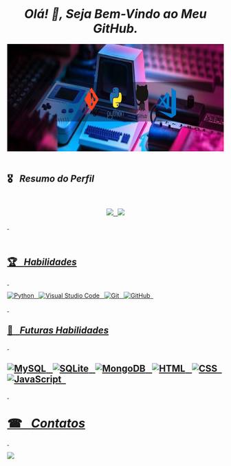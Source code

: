 



*<h1 align="center"> Olá! 👋, Seja Bem-Vindo ao Meu GitHub. </h1>*


 <img height="250em" width="1080em"  src="https://github.com/MayconCoutinho/MayconCoutinho/blob/main/Foto%20LinkedIn%20Banner%20(1).png"/>&ensp;
 
## 🎖&ensp; ***Resumo do Perfil***

&nbsp;

<div align="center">
  <a href="https://github.com/MayconCoutinho">
  <img height="140em" src="https://github-readme-stats.vercel.app/api?username=MayconCoutinho&show_icons=true&theme=radical&include_all_commits=true&count_private=true"/>&ensp;
  <img height="140em" src="https://github-readme-stats.vercel.app/api/top-langs/?username=MayconCoutinho&layout=compact&langs_count=7&theme=radical"/>
</div>
    
 &nbsp;
  
<div style="display: inline_block"><br>

## 🏆&ensp; ***Habilidades***
  
&nbsp;

  
![Python](https://img.shields.io/badge/-Python-424242?style=for-the-badge&logo=Python)&ensp;
![Visual Studio Code](https://img.shields.io/badge/-Visual%20Studio%20Code-424242?style=for-the-badge&logo=visual-studio-code&logoColor=007ACC)&ensp;
![Git](https://img.shields.io/badge/-Git-424242?style=for-the-badge&logo=git)&ensp;
![GitHub](https://img.shields.io/badge/-GitHub-424242?style=for-the-badge&logo=github)&ensp;
  
  &nbsp;

    
## 🎯&ensp; ***Futuras Habilidades***

  &nbsp;
  
![MySQL](https://img.shields.io/badge/-MySQL-424242?style=for-the-badge&logo=MySQL)&ensp;
![SQLite](https://img.shields.io/badge/-SQLite-424242?style=for-the-badge&logo=sqlite)&ensp;
![MongoDB](https://img.shields.io/badge/-mongoDB-424242?style=for-the-badge&logo=mongoDB)&ensp;
![HTML](https://img.shields.io/badge/-HTML-424242?style=for-the-badge&logo=HTML5)&ensp;
![CSS](https://img.shields.io/badge/-CSS-424242?style=for-the-badge&logo=CSS3&logoColor=1572B6)&ensp;
![JavaScript](https://img.shields.io/badge/-JavaScript-424242?style=for-the-badge&logo=javascript)&ensp;
---
  
  &nbsp;
  
# ☎&ensp; ***Contatos***
  
  &nbsp;

<div> 

<a href="https://www.linkedin.com/in/maycon-coutinho/"><img src="https://img.shields.io/badge/LinkedIn-0077B5?style=for-the-badge&logo=linkedin&logoColor=white"></a>


&nbsp;
